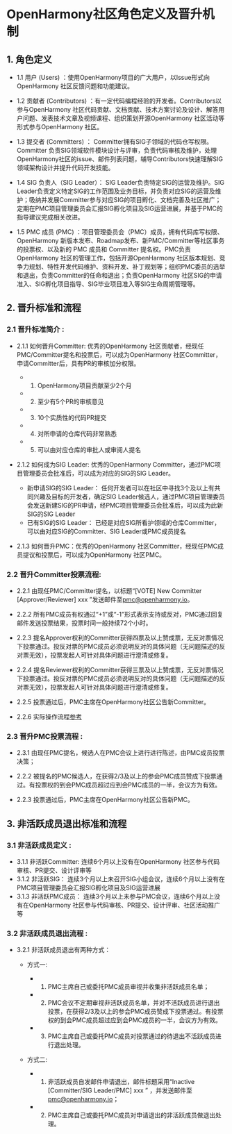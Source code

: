 # **OpenHarmony社区角色定义及晋升机制**

## 1. 角色定义

- 1.1 用户 (Users)  ：使用OpenHarmony项目的广大用户，以Issue形式向OpenHarmony 社区反馈问题和功能建议。

- 1.2 贡献者 (Contributors)  ：有一定代码编程经验的开发者。Contributors以参与OpenHarmony 社区代码贡献、文档贡献、技术方案讨论及设计、解答用户问题、发表技术文章及视频课程、组织策划开源OpenHarmony 社区活动等形式参与OpenHarmony 社区。

- 1.3 提交者 (Committers) ： Committer拥有SIG子领域的代码仓写权限。Committer 负责SIG领域软件模块设计与评审，负责代码审核及维护，处理OpenHarmony社区的issue、邮件列表问题，辅导Contributors快速理解SIG领域架构设计并提升代码开发技能。

- 1.4 SIG 负责人（SIG Leader）： SIG Leader负责特定SIG的运营及维护。SIG Leader负责定义特定SIG的工作范围及业务目标，并负责对应SIG的运营及维护；吸纳并发展Committer参与对应SIG的项目孵化、文档完善及社区推广；定期在PMC项目管理委员会汇报SIG孵化项目及SIG运营进展，并基于PMC的指导建议完成相关改进。

- 1.5 PMC 成员 (PMC)  ：项目管理委员会（PMC）成员，拥有代码库写权限、OpenHarmony 新版本发布、Roadmap发布、新PMC/Committer等社区事务的投票权、以及新的 PMC 成员和 Committer 提名权。PMC负责OpenHarmony 社区的管理工作，包括开源OpenHarmony 社区版本规划、竞争力规划、特性开发代码维护、资料开发、补丁规划等；组织PMC委员的选举和退出，负责Committer的任命和退出；负责OpenHarmony 社区SIG的申请准入、SIG孵化项目指导、SIG毕业项目准入等SIG生命周期管理等。

## 2. 晋升标准和流程

### 2.1 晋升标准简介 :

- 2.1.1 如何晋升Committer: 优秀的OpenHarmony 社区贡献者，经现任PMC/Committer提名和投票后，可以成为OpenHarmony 社区Committer，申请Committer后，具有PR的审核加分权限。
  - 1. OpenHarmony项目贡献至少2个月
  - 2. 至少有5个PR的审核意见
  - 3. 10个实质性的代码PR提交
  - 4. 对所申请的仓库代码非常熟悉
  - 5. 可以由对应仓库的审批人或审阅人提名

- 2.1.2 如何成为SIG Leader: 优秀的OpenHarmony Committer，通过PMC项目管理委员会批准后，可以成为对应的SIG的SIG Leader。
  - 新申请SIG的SIG Leader： 任何开发者可以在社区中寻找3个及以上有共同兴趣及目标的开发者，确定SIG Leader候选人，通过PMC项目管理委员会发送新建SIG的PR申请，经PMC项目管理委员会批准后，可以成为此新SIG的SIG Leader
  - 已有SIG的SIG Leader： 已经是对应SIG所看护领域的仓库Committer，可以由对应SIG的Committer、SIG Leader或PMC成员提名

- 2.1.3  如何晋升PMC：优秀的OpenHarmony 社区Committer，经现任PMC成员提议和投票后，可以成为OpenHarmony 社区PMC。

### 2.2 晋升Committer投票流程:

- 2.2.1  由现任PMC/Committer提名，以标题“[VOTE] New Committer [Approver/Reviewer] xxx ”发送邮件至[pmc@openharmony.io](mailto:pmc@openharmony.io)。

- 2.2.2 所有PMC成员有权通过“+1”或“-1”形式表示支持或反对，PMC通过回复邮件发送投票结果，投票时间一般持续72个小时。

- 2.2.3 提名Approver权利的Committer获得四票及以上赞成票，无反对票情况下投票通过。投反对票的PMC成员必须说明反对的具体问题（无问题描述的反对票无效），投票发起人可针对具体问题进行澄清或修复。

- 2.2.4 提名Reviewer权利的Committer获得三票及以上赞成票，无反对票情况下投票通过。投反对票的PMC成员必须说明反对的具体问题（无问题描述的反对票无效），投票发起人可针对具体问题进行澄清或修复。

- 2.2.5 投票通过后，PMC主席在OpenHarmony社区公告新Committer。
- 2.2.6 实际操作流程[参考](./update_committer_workflow.md)

### 2.3  晋升PMC投票流程 :

- 2.3.1 由现任PMC提名，候选人在PMC会议上进行进行陈述，由PMC成员投票决策；

- 2.2.2 被提名的PMC候选人，在获得2/3及以上的参会PMC成员赞成下投票通过。有投票权的到会PMC成员超过应到会PMC成员的一半，会议方为有效。

- 2.2.3 投票通过后，PMC主席在OpenHarmony社区公告新PMC。

## 3. 非活跃成员退出标准和流程

### 3.1 非活跃成员定义 :

- 3.1.1 非活跃Committer: 连续6个月以上没有在OpenHarmony 社区参与代码审核、PR提交、设计评审等
- 3.1.2 非活跃SIG： 连续3个月以上未召开SIG小组会议，连续6个月以上没有在PMC项目管理委员会汇报SIG孵化项目及SIG运营进展
- 3.1.3 非活跃PMC成员： 连续3个月以上未参与PMC会议，连续6个月以上没有在OpenHarmony 社区参与代码审核、PR提交、设计评审、社区活动推广等

### 3.2 非活跃成员退出流程 :

- 3.2.1 非活跃成员退出有两种方式：

    - 方式一:
        - 1. PMC主席自己或委托PMC成员审视并收集非活跃成员名单；
        - 2. PMC会议不定期审视非活跃成员名单，并对不活跃成员进行退出投票，在获得2/3及以上的参会PMC成员赞成下投票通过。有投票权的到会PMC成员超过应到会PMC成员的一半，会议方为有效。
        - 3. PMC主席自己或委托PMC成员对投票通过的待退出不活跃成员进行退出处理。

    - 方式二:
        - 1. 非活跃成员自发邮件申请退出，邮件标题采用“Inactive [Committer/SIG Leader/PMC] xxx ” ，并发送邮件至[pmc@openharmony.io](mailto:pmc@openharmony.io)；
        - 2. PMC主席自己或委托PMC成员对申请退出的非活跃成员做退出处理。



